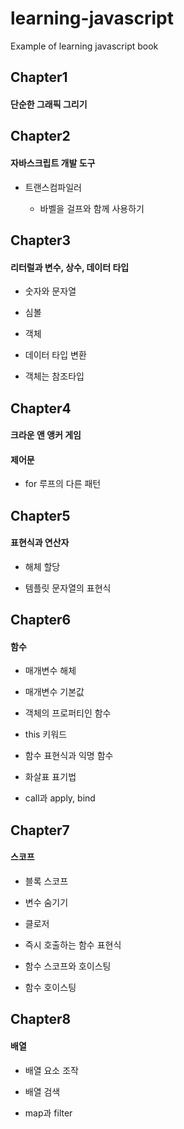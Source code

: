 # learning-javascript
Example of learning javascript book

## Chapter1

#### 단순한 그래픽 그리기

## Chapter2

#### 자바스크립트 개발 도구

* 트랜스컴파일러

	* 바벨을 걸프와 함께 사용하기

## Chapter3

#### 리터럴과 변수, 상수, 데이터 타입

* 숫자와 문자열

* 심볼

* 객체

* 데이터 타입 변환

* 객체는 참조타입

## Chapter4

#### 크라운 앤 앵커 게임

#### 제어문

 * for 루프의 다른 패턴

## Chapter5

#### 표현식과 연산자

* 해체 할당

* 템플릿 문자열의 표현식

## Chapter6

#### 함수

* 매개변수 해체

* 매개변수 기본값

* 객체의 프로퍼티인 함수

* this 키워드

* 함수 표현식과 익명 함수

* 화살표 표기법

* call과 apply, bind

## Chapter7

#### 스코프

* 블록 스코프

* 변수 숨기기

* 클로저

* 즉시 호출하는 함수 표현식

* 함수 스코프와 호이스팅

* 함수 호이스팅

## Chapter8

#### 배열 

* 배열 요소 조작

* 배열 검색

* map과 filter
